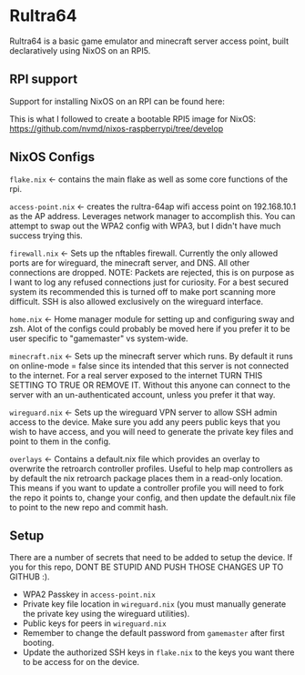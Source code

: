 # Rultra64

Rultra64 is a basic game emulator and minecraft server access point, built declaratively using NixOS on an RPI5.

## RPI support
Support for installing NixOS on an RPI can be found here:

This is what I followed to create a bootable RPI5 image for NixOS: https://github.com/nvmd/nixos-raspberrypi/tree/develop


## NixOS Configs

`flake.nix` <- contains the main flake as well as some core functions of the rpi.  

`access-point.nix` <- creates the rultra-64ap wifi access point on 192.168.10.1 as the AP address.  Leverages network manager to accomplish this.  You can attempt to swap out the WPA2 config with WPA3, but I didn't have much success trying this. 

`firewall.nix` <- Sets up the nftables firewall.  Currently the only allowed ports are for wireguard, the minecraft server, and DNS.  All other connections are dropped.  NOTE: Packets are rejected, this is on purpose as I want to log any refused connections just for curiosity.  For a best secured system its recommended this is turned off to make port scanning more difficult. SSH is also allowed exclusively on the wireguard interface.

`home.nix` <- Home manager module for setting up and configuring sway and zsh.  Alot of the configs could probably be moved here if you prefer it to be user specific to "gamemaster" vs system-wide.

`minecraft.nix` <- Sets up the minecraft server which runs.  By default it runs on online-mode = false since its intended that this server is not connected to the internet.  For a real server exposed to the internet TURN THIS SETTING TO TRUE OR REMOVE IT.  Without this anyone can connect to the server with an un-authenticated account, unless you prefer it that way.

`wireguard.nix` <- Sets up the wireguard VPN server to allow SSH admin access to the device.  Make sure you add any peers public keys that you wish to have access, and you will need to generate the private key files and point to them in the config.

`overlays` <- Contains a default.nix file which provides an overlay to overwrite the retroarch controller profiles.  Useful to help map controllers as by default the nix retroarch package places them in a read-only location.  This means if you want to update a controller profile you will need to fork the repo it points to, change your config, and then update the default.nix file to point to the new repo and commit hash.


## Setup

There are a number of secrets that need to be added to setup the device.  If you for this repo, DONT BE STUPID AND PUSH THOSE CHANGES UP TO GITHUB :).

 - WPA2 Passkey in `access-point.nix`
 - Private key file location in `wireguard.nix` (you must manually generate the private key using the wireguard utilities).
 - Public keys for peers in `wireguard.nix`
 - Remember to change the default password from `gamemaster` after first booting.
 - Update the authorized SSH keys in `flake.nix` to the keys you want there to be access for on the device.
